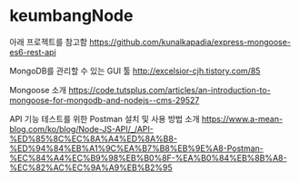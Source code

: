 # keumbangNode

아래 프로젝트를 참고함
https://github.com/kunalkapadia/express-mongoose-es6-rest-api

MongoDB를 관리할 수 있는 GUI 툴
http://excelsior-cjh.tistory.com/85

Mongoose 소개
https://code.tutsplus.com/articles/an-introduction-to-mongoose-for-mongodb-and-nodejs--cms-29527

API 기능 테스트를 위한 Postman 설치 및 사용 방법 소개
https://www.a-mean-blog.com/ko/blog/Node-JS-API/_/API-%ED%85%8C%EC%8A%A4%ED%8A%B8-%ED%94%84%EB%A1%9C%EA%B7%B8%EB%9E%A8-Postman-%EC%84%A4%EC%B9%98%EB%B0%8F-%EA%B0%84%EB%8B%A8-%EC%82%AC%EC%9A%A9%EB%B2%95
